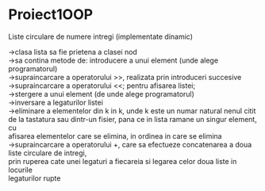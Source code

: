 # Proiect1OOP
Liste circulare de numere intregi (implementate dinamic)

->clasa lista sa fie prietena a clasei nod  
->sa contina metode de: introducere a unui element (unde alege programatorul)  
->supraincarcare a operatorului >>, realizata prin introduceri succesive  
->supraincarcare a operatorului <<; pentru afisarea listei;  
->stergere a unui element (de unde alege programatorul)  
->inversare a legaturilor listei  
->eliminare a elementelor din k in k, unde k este un numar natural nenul citit  
  de la tastatura sau dintr-un fisier, pana ce in lista ramane un singur element, cu  
  afisarea elementelor care se elimina, in ordinea in care se elimina  
->supraincarcare a operatorului +, care sa efectueze concatenarea a doua liste circulare de intregi,  
  prin ruperea cate unei legaturi a fiecareia si legarea celor doua liste in locurile  
  legaturilor rupte
